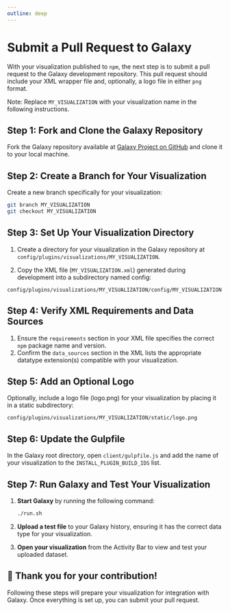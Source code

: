 ```yaml
---
outline: deep
---
```


# Submit a Pull Request to Galaxy

With your visualization published to `npm`, the next step is to submit a pull request to the Galaxy development repository. This pull request should include your XML wrapper file and, optionally, a logo file in either `png` format.

Note: Replace `MY_VISUALIZATION` with your visualization name in the following instructions.

## Step 1: Fork and Clone the Galaxy Repository

Fork the Galaxy repository available at [Galaxy Project on GitHub](https://github.com/galaxyproject/galaxy) and clone it to your local machine.

## Step 2: Create a Branch for Your Visualization

Create a new branch specifically for your visualization:

```bash
git branch MY_VISUALIZATION
git checkout MY_VISUALIZATION
```

## Step 3: Set Up Your Visualization Directory

1. Create a directory for your visualization in the Galaxy repository at `config/plugins/visualizations/MY_VISUALIZATION`.

2. Copy the XML file (`MY_VISUALIZATION.xml`) generated during development into a subdirectory named config:

```plaintext
config/plugins/visualizations/MY_VISUALIZATION/config/MY_VISUALIZATION.xml
```

## Step 4: Verify XML Requirements and Data Sources

1. Ensure the `requirements` section in your XML file specifies the correct `npm` package name and version.
2. Confirm the `data_sources` section in the XML lists the appropriate datatype extension(s) compatible with your visualization.

## Step 5: Add an Optional Logo

Optionally, include a logo file (logo.png) for your visualization by placing it in a static subdirectory:

```plaintext
config/plugins/visualizations/MY_VISUALIZATION/static/logo.png
```

## Step 6: Update the Gulpfile

In the Galaxy root directory, open `client/gulpfile.js` and add the name of your visualization to the `INSTALL_PLUGIN_BUILD_IDS` list.

## Step 7: Run Galaxy and Test Your Visualization

1. **Start Galaxy** by running the following command:

    ```bash
    ./run.sh
    ```

2. **Upload a test file**  to your Galaxy history, ensuring it has the correct data type for your visualization.

3. **Open your visualization** from the Activity Bar to view and test your uploaded dataset.


## :tada: Thank you for your contribution!

Following these steps will prepare your visualization for integration with Galaxy. Once everything is set up, you can submit your pull request.

